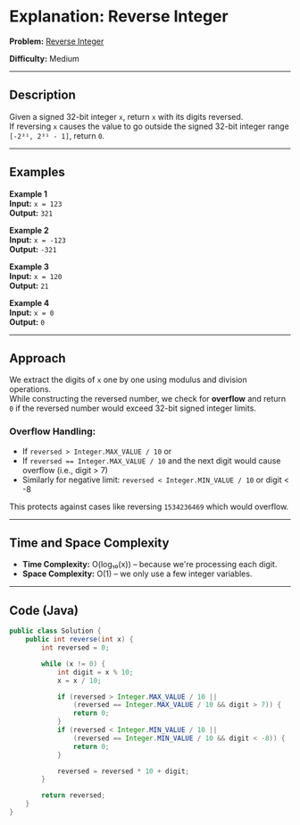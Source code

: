 
# Explanation: Reverse Integer

**Problem:** [Reverse Integer](https://leetcode.com/problems/reverse-integer)

**Difficulty:** Medium

---

## Description

Given a signed 32-bit integer `x`, return `x` with its digits reversed.  
If reversing `x` causes the value to go outside the signed 32-bit integer range `[-2³¹, 2³¹ - 1]`, return `0`.

---

## Examples

**Example 1**  
**Input:** `x = 123`  
**Output:** `321`

**Example 2**  
**Input:** `x = -123`  
**Output:** `-321`

**Example 3**  
**Input:** `x = 120`  
**Output:** `21`

**Example 4**  
**Input:** `x = 0`  
**Output:** `0`

---

## Approach

We extract the digits of `x` one by one using modulus and division operations.  
While constructing the reversed number, we check for **overflow** and return `0` if the reversed number would exceed 32-bit signed integer limits.

### Overflow Handling:
- If `reversed > Integer.MAX_VALUE / 10` or
- If `reversed == Integer.MAX_VALUE / 10` and the next digit would cause overflow (i.e., digit > 7)
- Similarly for negative limit: `reversed < Integer.MIN_VALUE / 10` or digit < -8

This protects against cases like reversing `1534236469` which would overflow.

---

## Time and Space Complexity

- **Time Complexity:** O(log₁₀(x)) – because we're processing each digit.
- **Space Complexity:** O(1) – we only use a few integer variables.

---

## Code (Java)

```java
public class Solution {
    public int reverse(int x) {
        int reversed = 0;

        while (x != 0) {
            int digit = x % 10;
            x = x / 10;

            if (reversed > Integer.MAX_VALUE / 10 || 
                (reversed == Integer.MAX_VALUE / 10 && digit > 7)) {
                return 0;
            }
            if (reversed < Integer.MIN_VALUE / 10 || 
                (reversed == Integer.MIN_VALUE / 10 && digit < -8)) {
                return 0;
            }

            reversed = reversed * 10 + digit;
        }

        return reversed;
    }
}
